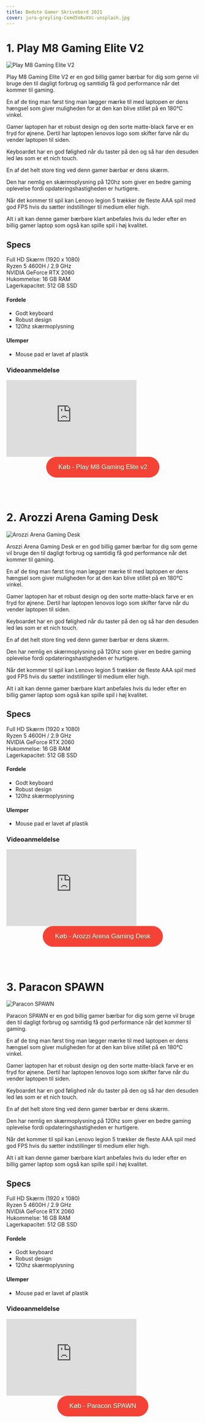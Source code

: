 ```yaml
---
title: Bedste Gamer Skrivebord 2021
cover: jura-greyling-Cemd5VAvXVc-unsplash.jpg
---
```


# 1. Play M8 Gaming Elite V2

![Play M8 Gaming Elite V2](/play-m8-gaming-elite.jpg)

Play M8 Gaming Elite V2 er en god billig gamer bærbar for dig som gerne vil bruge den til dagligt forbrug og samtidig få god performance når det kommer til gaming.

En af de ting man først ting man lægger mærke til med laptopen er dens hængsel som giver muligheden for at den kan blive stillet på en 180°C vinkel. 

Gamer laptopen har et robust design og den sorte matte-black farve er en fryd for øjnene. Dertil har laptopen lenovos logo som skifter farve
når du vender laptopen til siden. 

Keyboardet har en god følighed når du taster på den og så har den desuden led løs som er et nich touch.

En af det helt store ting ved denn gamer bærbar er dens skærm. 

Den har nemlig en skærmoplysning på 120hz som giver en bedre gaming oplevelse fordi opdateringshastigheden er hurtigere.

Når det kommer til spil kan Lenovo legion 5 trækker de fleste AAA spil med god FPS hvis du sætter indstillinger til medium eller high.

Alt i alt kan denne gamer bærbare klart anbefales hvis du leder efter en billig gamer laptop som også kan spille spil i høj kvalitet. 

## Specs

Full HD Skærm (1920 x 1080) <br>
Ryzen 5 4600H / 2.9 GHz<br>
NVIDIA GeForce RTX 2060 <br>
Hukommelse: 16 GB RAM <br>
Lagerkapacitet:  512 GB SSD <br>

#### Fordele

- Godt keyboard
- Robust design
- 120hz skærmoplysning

#### Ulemper

- Mouse pad er lavet af plastik

### Videoanmeldelse

<div style="position: relative
        paddingBottom: 56.25% /* 16:9 */,
        paddingTop: 25,
        height: 0">

 <iframe width="340" height="200" style="          position: absolute,
          top: 0,
          left: 0,
          width: 100%,
          height: 100%"
src="https://www.youtube.com/embed/5NJB9hUageA" SameSite=None
frameborder="0" 
allow="accelerometer; autoplay; encrypted-media; gyroscope; picture-in-picture" 
allowfullscreen></iframe>
</div>

<div style="text-align: center">
<a href="https://www.partner-ads.com/dk/klikbanner.php?partnerid=29353&bannerid=67785&htmlurl=https://www.proshop.dk/Gamer-Bord/Play-M8-Gaming-Elite-v2-Stealth-edition-Gamer-Bord/2914192" target="_blank"  style="background-color:#f44336; 
	border-radius:28px;
	border:1px solid #f44336;
	display:inline-block;
	cursor:pointer;
	color:#ffffff;
	font-family:Arial;
	font-size:17px;
	padding:16px 31px;
	text-decoration:none;
	text-shadow:0px 1px 0px #2f6627;" >Køb - Play M8 Gaming Elite v2 </a>
</div>

<br><br>

# 2. Arozzi Arena Gaming Desk

![Arozzi Arena Gaming Desk](/arozzi-arena-gaming-desk.jpg)

Arozzi Arena Gaming Desk er en god billig gamer bærbar for dig som gerne vil bruge den til dagligt forbrug og samtidig få god performance når det kommer til gaming.

En af de ting man først ting man lægger mærke til med laptopen er dens hængsel som giver muligheden for at den kan blive stillet på en 180°C vinkel. 

Gamer laptopen har et robust design og den sorte matte-black farve er en fryd for øjnene. Dertil har laptopen lenovos logo som skifter farve
når du vender laptopen til siden. 

Keyboardet har en god følighed når du taster på den og så har den desuden led løs som er et nich touch.

En af det helt store ting ved denn gamer bærbar er dens skærm. 

Den har nemlig en skærmoplysning på 120hz som giver en bedre gaming oplevelse fordi opdateringshastigheden er hurtigere.

Når det kommer til spil kan Lenovo legion 5 trækker de fleste AAA spil med god FPS hvis du sætter indstillinger til medium eller high.

Alt i alt kan denne gamer bærbare klart anbefales hvis du leder efter en billig gamer laptop som også kan spille spil i høj kvalitet. 

## Specs

Full HD Skærm (1920 x 1080) <br>
Ryzen 5 4600H / 2.9 GHz<br>
NVIDIA GeForce RTX 2060 <br>
Hukommelse: 16 GB RAM <br>
Lagerkapacitet:  512 GB SSD <br>

#### Fordele

- Godt keyboard
- Robust design
- 120hz skærmoplysning

#### Ulemper

- Mouse pad er lavet af plastik

### Videoanmeldelse

<div style="position: relative
        paddingBottom: 56.25% /* 16:9 */,
        paddingTop: 25,
        height: 0">

 <iframe width="340" height="200" style="          position: absolute,
          top: 0,
          left: 0,
          width: 100%,
          height: 100%"
src="https://www.youtube.com/embed/7TcS6uB9FZU" SameSite=None
frameborder="0" 
allow="accelerometer; autoplay; encrypted-media; gyroscope; picture-in-picture" 
allowfullscreen></iframe>
</div>

<div style="text-align: center">
<a href="https://www.partner-ads.com/dk/klikbanner.php?partnerid=29353&bannerid=12196&htmlurl=https://webdanes.dk/shop/arozzi-arena-gaming-7889p.html" target="_blank"  style="background-color:#f44336; 
	border-radius:28px;
	border:1px solid #f44336;
	display:inline-block;
	cursor:pointer;
	color:#ffffff;
	font-family:Arial;
	font-size:17px;
	padding:16px 31px;
	text-decoration:none;
	text-shadow:0px 1px 0px #2f6627;" >Køb - Arozzi Arena Gaming Desk </a>
</div>

<br><br>

# 3. Paracon SPAWN

![Paracon SPAWN](/paracon-spawn.jpg)

Paracon SPAWN er en god billig gamer bærbar for dig som gerne vil bruge den til dagligt forbrug og samtidig få god performance når det kommer til gaming.

En af de ting man først ting man lægger mærke til med laptopen er dens hængsel som giver muligheden for at den kan blive stillet på en 180°C vinkel. 

Gamer laptopen har et robust design og den sorte matte-black farve er en fryd for øjnene. Dertil har laptopen lenovos logo som skifter farve
når du vender laptopen til siden. 

Keyboardet har en god følighed når du taster på den og så har den desuden led løs som er et nich touch.

En af det helt store ting ved denn gamer bærbar er dens skærm. 

Den har nemlig en skærmoplysning på 120hz som giver en bedre gaming oplevelse fordi opdateringshastigheden er hurtigere.

Når det kommer til spil kan Lenovo legion 5 trækker de fleste AAA spil med god FPS hvis du sætter indstillinger til medium eller high.

Alt i alt kan denne gamer bærbare klart anbefales hvis du leder efter en billig gamer laptop som også kan spille spil i høj kvalitet. 

## Specs

Full HD Skærm (1920 x 1080) <br>
Ryzen 5 4600H / 2.9 GHz<br>
NVIDIA GeForce RTX 2060 <br>
Hukommelse: 16 GB RAM <br>
Lagerkapacitet:  512 GB SSD <br>

#### Fordele

- Godt keyboard
- Robust design
- 120hz skærmoplysning

#### Ulemper

- Mouse pad er lavet af plastik

### Videoanmeldelse

<div style="position: relative
        paddingBottom: 56.25% /* 16:9 */,
        paddingTop: 25,
        height: 0">

 <iframe width="340" height="200" style="          position: absolute,
          top: 0,
          left: 0,
          width: 100%,
          height: 100%"
src="https://www.youtube.com/embed/8chArpjQkwc" SameSite=None
frameborder="0" 
allow="accelerometer; autoplay; encrypted-media; gyroscope; picture-in-picture" 
allowfullscreen></iframe>
</div>

<div style="text-align: center">
<a href="https://www.partner-ads.com/dk/klikbanner.php?partnerid=29353&bannerid=12196&htmlurl=https://webdanes.dk/shop/paracon-spawn-electric-140524p.html" target="_blank"  style="background-color:#f44336; 
	border-radius:28px;
	border:1px solid #f44336;
	display:inline-block;
	cursor:pointer;
	color:#ffffff;
	font-family:Arial;
	font-size:17px;
	padding:16px 31px;
	text-decoration:none;
	text-shadow:0px 1px 0px #2f6627;" >Køb - Paracon SPAWN </a>
</div>

<br><br>
